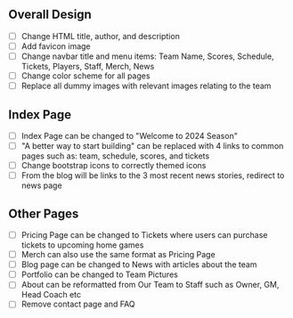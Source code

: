 ## Overall Design
- [ ] Change HTML title, author, and description
- [ ] Add favicon image
- [ ] Change navbar title and menu items: Team Name, Scores, Schedule, Tickets, Players, Staff, Merch, News
- [ ] Change color scheme for all pages
- [ ] Replace all dummy images with relevant images relating to the team

## Index Page
- [ ] Index Page can be changed to "Welcome to 2024 Season"
- [ ] "A better way to start building" can be replaced with 4 links to common pages such as: team, schedule, scores, and tickets
- [ ] Change bootstrap icons to correctly themed icons
- [ ] From the blog will be links to the 3 most recent news stories, redirect to news page

## Other Pages
- [ ] Pricing Page can be changed to Tickets where users can purchase tickets to upcoming home games
- [ ] Merch can also use the same format as Pricing Page
- [ ] Blog page can be changed to News with articles about the team
- [ ] Portfolio can be changed to Team Pictures
- [ ] About can be reformatted from Our Team to Staff such as Owner, GM, Head Coach etc
- [ ] Remove contact page and FAQ